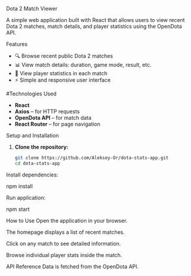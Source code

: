  Dota 2 Match Viewer

A simple web application built with React that allows users to view recent Dota 2 matches, match details, and player statistics using the OpenDota API.

 Features

- 🔍 Browse recent public Dota 2 matches
- 📊 View match details: duration, game mode, result, etc.
- 👤 View player statistics in each match
- ⚡ Simple and responsive user interface

#Technologies Used

- **React** 
- **Axios** – for HTTP requests
- **OpenDota API** – for match data
- **React Router** – for page navigation 

Setup and Installation

1. **Clone the repository:**
   ```bash
   git clone https://github.com/Aleksey-Or/dota-stats-app.git
   cd dota-stats-app
Install dependencies:

npm install

Run application:

npm start 

How to Use
Open the application in your browser.

The homepage displays a list of recent matches.

Click on any match to see detailed information.

Browse individual player stats inside the match.

API Reference
Data is fetched from the OpenDota API.
